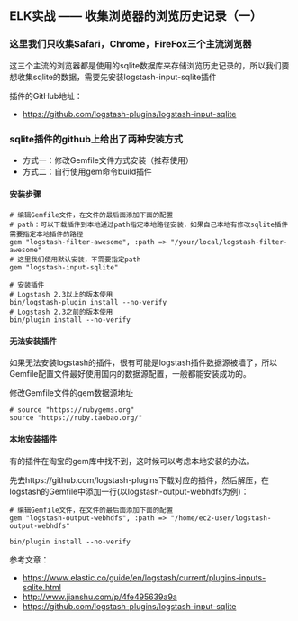 ## ELK实战 —— 收集浏览器的浏览历史记录（一）

### 这里我们只收集Safari，Chrome，FireFox三个主流浏览器

这三个主流的浏览器都是使用的sqlite数据库来存储浏览历史记录的，所以我们要想收集sqlite的数据，需要先安装logstash-input-sqlite插件

插件的GitHub地址：

- https://github.com/logstash-plugins/logstash-input-sqlite

### sqlite插件的github上给出了两种安装方式

- 方式一：修改Gemfile文件方式安装（推荐使用）
- 方式二：自行使用gem命令build插件

#### 安装步骤

```
# 编辑Gemfile文件，在文件的最后面添加下面的配置
# path：可以下载插件到本地通过path指定本地路径安装，如果自己本地有修改sqlite插件需要指定本地插件的路径
gem "logstash-filter-awesome", :path => "/your/local/logstash-filter-awesome"
# 这里我们使用默认安装，不需要指定path
gem "logstash-input-sqlite"

# 安装插件
# Logstash 2.3以上的版本使用
bin/logstash-plugin install --no-verify
# Logstash 2.3之前的版本使用
bin/plugin install --no-verify
```

#### 无法安装插件

如果无法安装logstash的插件，很有可能是logstash插件数据源被墙了，所以Gemfile配置文件最好使用国内的数据源配置，一般都能安装成功的。

修改Gemfile文件的gem数据源地址

```
# source "https://rubygems.org"
source "https://ruby.taobao.org/"
```

#### 本地安装插件

有的插件在淘宝的gem库中找不到，这时候可以考虑本地安装的办法。

先去https://github.com/logstash-plugins下载对应的插件，然后解压，在logstash的Gemfile中添加一行(以logstash-output-webhdfs为例)：

```
# 编辑Gemfile文件，在文件的最后面添加下面的配置
gem "logstash-output-webhdfs", :path => "/home/ec2-user/logstash-output-webhdfs"

bin/plugin install --no-verify
```

参考文章：

- https://www.elastic.co/guide/en/logstash/current/plugins-inputs-sqlite.html
- http://www.jianshu.com/p/4fe495639a9a
- https://github.com/logstash-plugins/logstash-input-sqlite